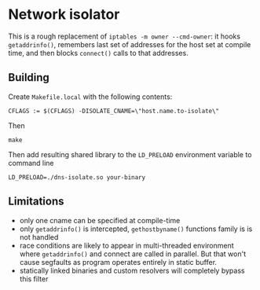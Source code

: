 # Network isolator

This is a rough replacement of `iptables -m owner --cmd-owner`: it hooks
`getaddrinfo()`, remembers last set of addresses for the host set at compile
time, and then blocks `connect()` calls to that addresses.

## Building
Create `Makefile.local` with the following contents:
```
CFLAGS := $(CFLAGS) -DISOLATE_CNAME=\"host.name.to-isolate\"
```

Then
```
make
```

Then add resulting shared library to the `LD_PRELOAD` environment variable to
command line
```
LD_PRELOAD=./dns-isolate.so your-binary
```

## Limitations
- only one cname can be specified at compile-time
- only `getaddrinfo()` is intercepted, `gethostbyname()` functions family is
  is not handled
- race conditions are likely to appear in multi-threaded environment where
  `getaddrinfo()` and connect are called in parallel. But that won't cause
  segfaults as program operates entirely in static buffer.
- statically linked binaries and custom resolvers will completely bypass
  this filter
